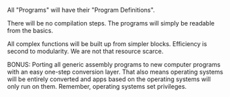 All "Programs" will have their "Program Definitions".

There will be no compilation steps. The programs will simply be readable from the basics.

All complex functions will be built up from simpler blocks. Efficiency is second to modularity. We are not that resource scarce.

BONUS: Porting all generic assembly programs to new computer programs with an easy one-step conversion layer. That also means operating systems will be entirely converted and apps based on the operating systems will only run on them. Remember, operating systems set privileges.